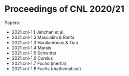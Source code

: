 Proceedings of CNL 2020/21
==========================

Papers:

- 2021.cnl-1.1 Jahchan et al.
- 2021.cnl-1.2 Masciolini & Ranta
- 2021.cnl-1.3 Haralambous & Tian
- 2021.cnl-1.4 Marais
- 2021.cnl-1.5 Schwitter
- 2021.cnl-1.6 Cursius
- 2021.cnl-1.7 Fuchs (inertia)
- 2021.cnl-1.8 Fuchs (mathematical)

